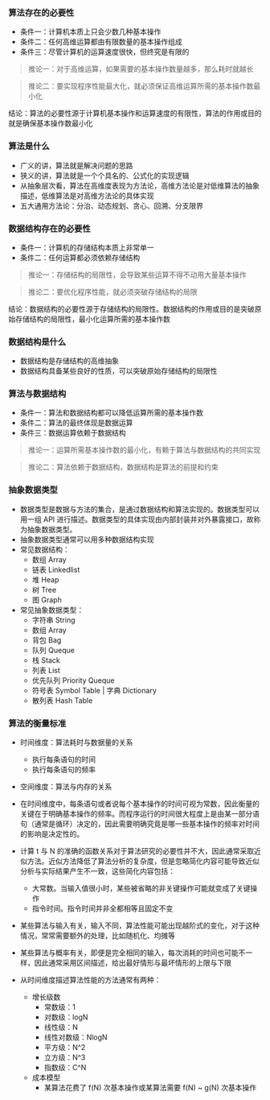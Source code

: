 ### 算法存在的必要性
- 条件一：计算机本质上只会少数几种基本操作
- 条件二：任何高维运算都由有限数量的基本操作组成
- 条件三：尽管计算机的运算速度很快，但终究是有限的

> 推论一：对于高维运算，如果需要的基本操作数量越多，那么耗时就越长

> 推论二：要实现程序性能最大化，就必须保证高维运算所需的基本操作数最小化

结论：算法的必要性源于计算机基本操作和运算速度的有限性，算法的作用或目的就是确保基本操作数最小化


### 算法是什么
- 广义的讲，算法就是解决问题的思路
- 狭义的讲，算法就是一个个具名的、公式化的实现逻辑
- 从抽象层次看，算法在高维度表现为方法论，高维方法论是对低维算法的抽象描述，低维算法是对高维方法论的具体实现
- 五大通用方法论：分治、动态规划、贪心、回溯、分支限界


### 数据结构存在的必要性
- 条件一：计算机的存储结构本质上非常单一
- 条件二：任何运算都必须依赖存储结构

> 推论一：存储结构的局限性，会导致某些运算不得不动用大量基本操作

> 推论二：要优化程序性能，就必须突破存储结构的局限

结论：数据结构的必要性源于存储结构的局限性。数据结构的作用或目的是突破原始存储结构的局限性，最小化运算所需的基本操作数


### 数据结构是什么
- 数据结构是存储结构的高维抽象
- 数据结构具备某些良好的性质，可以突破原始存储结构的局限性


### 算法与数据结构
- 条件一：算法和数据结构都可以降低运算所需的基本操作数
- 条件二：算法的最终体现是数据运算
- 条件三：数据运算依赖于数据结构

> 推论一：运算所需基本操作数的最小化，有赖于算法与数据结构的共同实现

> 推论二：算法依赖于数据结构，数据结构是算法的前提和约束

### 抽象数据类型
- 数据类型是数据与方法的集合，是通过数据结构和算法实现的。数据类型可以用一组 API 进行描述。数据类型的具体实现由内部封装并对外暴露接口，故称为抽象数据类型。
- 抽象数据类型通常可以用多种数据结构实现
- 常见数据结构：
  + 数组 Array
  + 链表 Linkedlist
  + 堆 Heap
  + 树 Tree
  + 图 Graph
- 常见抽象数据类型：
  + 字符串 String
  + 数组 Array
  + 背包 Bag
  + 队列 Queque
  + 栈 Stack
  + 列表 List
  + 优先队列 Priority Queque
  + 符号表 Symbol Table | 字典 Dictionary
  + 散列表 Hash Table

### 算法的衡量标准
- 时间维度：算法耗时与数据量的关系
  + 执行每条语句的时间
  + 执行每条语句的频率
- 空间维度：算法与内存的关系

- 在时间维度中，每条语句或者说每个基本操作的时间可视为常数，因此衡量的关键在于明确基本操作的频率。而程序运行的时间很大程度上是由某一部分语句（通常是循环）决定的，因此需要明确究竟是哪一些基本操作的频率对时间的影响是决定性的。

- 计算 t 与 N 的准确的函数关系对于算法研究的必要性并不大，因此通常采取近似方法。近似方法降低了算法分析的复杂度，但是忽略简化内容可能导致近似分析与实际结果产生不一致，这些简化内容包括：
  + 大常数。当输入值很小时，某些被省略的非关键操作可能就变成了关键操作
  + 指令时间。指令时间并非全都相等且固定不变

- 某些算法与输入有关，输入不同，算法性能可能出现越阶式的变化，对于这种情况，常常需要额外的处理，比如随机化、均摊等
- 某些算法与概率有关，即便是完全相同的输入，每次消耗的时间也可能不一样，因此通常采用区间描述，给出最好情形与最坏情形的上限与下限
- 从时间维度描述算法性能的方法通常有两种：
  + 增长级数
    - 常数级：1
    - 对数级：logN
    - 线性级：N
    - 线性对数级：NlogN
    - 平方级：N^2
    - 立方级：N^3
    - 指数级：C^N
  + 成本模型
    - 某算法花费了 f(N) 次基本操作或某算法需要 f(N) ~ g(N) 次基本操作